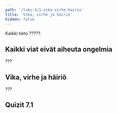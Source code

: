 ```yaml
---
path: '/luku-3/1-vika-virhe-hairio'
title: 'Vika, virhe ja häiriö'
hidden: false
---
```


<div>
<lead>Kaikki tieto ?????.</lead>
</div>

## Kaikki viat eivät aiheuta ongelmia
???

## Vika, virhe ja häiriö
???


## Quizit 7.1
<!-- Quiz 7.1.?? -->
<div><quiznator id="5caf0493fd9fd71425c6d6c6"></quiznator></div>
